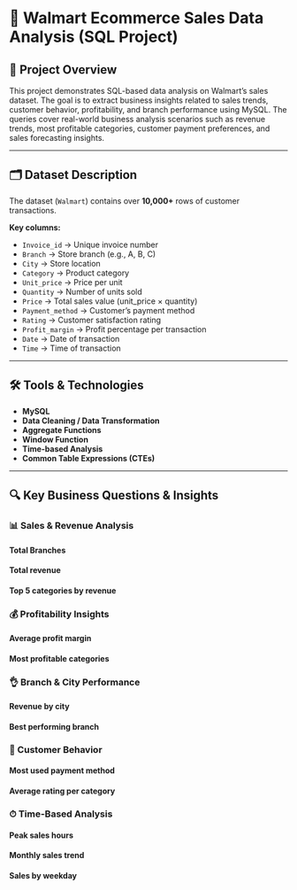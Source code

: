 # 🛒 Walmart Ecommerce Sales Data Analysis (SQL Project)

## 🎯 Project Overview
This project demonstrates SQL-based data analysis on Walmart’s sales dataset. The goal is to extract business insights related to sales trends, customer behavior, profitability, and branch performance using MySQL. 
The queries cover real-world business analysis scenarios such as revenue trends, most profitable categories, customer payment preferences, and sales forecasting insights.

---

## 🗂️ Dataset Description

The dataset (`Walmart`) contains over **10,000+** rows of customer transactions.

**Key columns:**
- `Invoice_id` → Unique invoice number  
- `Branch` → Store branch (e.g., A, B, C)  
- `City` → Store location  
- `Category` → Product category  
- `Unit_price` → Price per unit  
- `Quantity` → Number of units sold  
- `Price` → Total sales value (unit_price × quantity)  
- `Payment_method` → Customer’s payment method  
- `Rating` → Customer satisfaction rating  
- `Profit_margin` → Profit percentage per transaction  
- `Date` → Date of transaction  
- `Time` → Time of transaction 

---

## 🛠️ Tools & Technologies

- **MySQL**
- **Data Cleaning / Data Transformation**
- **Aggregate Functions**
- **Window Function**
- **Time-based Analysis**
- **Common Table Expressions (CTEs)**

---

## 🔍 Key Business Questions & Insights
### 📊 Sales & Revenue Analysis
#### Total Branches
#### Total revenue
#### Top 5 categories by revenue

### 💰 Profitability Insights
#### Average profit margin
#### Most profitable categories

### 👌 Branch & City Performance
#### Revenue by city
#### Best performing branch

### 👥 Customer Behavior
#### Most used payment method
#### Average rating per category

### ⏱ Time-Based Analysis
#### Peak sales hours
#### Monthly sales trend
#### Sales by weekday











